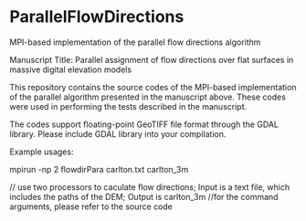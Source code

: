 # ParallelFlowDirections
MPI-based implementation of the parallel flow directions algorithm

Manuscript Title: Parallel assignment of flow directions over flat surfaces in massive digital elevation models

This repository contains the source codes of the MPI-based implementation of the parallel algorithm presented in the manuscript above. These codes were used in performing the tests described in the manuscript.

The codes support floating-point GeoTIFF file format through the GDAL library. Please include GDAL library into your compilation.

Example usages:

mpirun -np 2 flowdirPara carlton.txt carlton_3m    

// use two processors to caculate flow directions; Input is a text file, which includes the paths of the DEM; Output is carlton_3m
//for the command arguments, please refer to the source code

